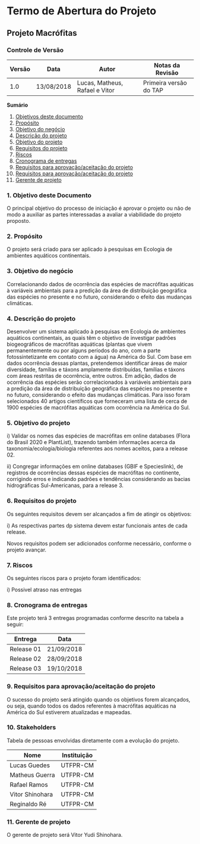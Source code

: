# Termo de Abertura do Projeto

## Projeto Macrófitas


### Controle de Versão
|Versão | Data | Autor | Notas da Revisão |
|--- | --- | --- | --- |
|  1.0  |  13/08/2018   | Lucas, Matheus, Rafael e Vitor    |  Primeira versão do TAP   |

**Sumário**
1. [Objetivos deste documento](#id1)
2. [Propósito](#id2)
3. [Objetivo do negócio](#id3)
4. [Descrição do projeto](#id4)
5. [Objetivo do projeto](#id5)
6. [Requisitos do projeto](#id6)
7. [Riscos](#id7)
8. [Cronograma de entregas](#id8)
9. [Requisitos para aprovação/aceitação do projeto](#id9)
10. [Requisitos para aprovação/aceitação do projeto](#id10)
11. [Gerente de projeto](#id11)



###  1. Objetivo deste Documento
<div id='id1' />
O principal objetivo do processo de iniciação é aprovar o projeto ou não de modo a auxiliar as partes interessadas a avaliar a viabilidade do projeto proposto.


### 2. Propósito
<div id='id2' />
O projeto será criado para ser aplicado à pesquisas em Ecologia de ambientes aquáticos continentais.


### 3. Objetivo do negócio
<div id='id3' />
Correlacionando dados de ocorrência das espécies de macrófitas aquáticas à variáveis ambientais para a predição da área de distribuição geográfica das espécies no presente e no futuro, considerando o efeito das mudanças climáticas.


### 4. Descrição do projeto
<div id='id4' />
Desenvolver um sistema aplicado à pesquisas em Ecologia de ambientes aquáticos continentais, as quais têm o objetivo de investigar padrões biogeográficos de macrófitas aquáticas (plantas que vivem permanentemente ou por alguns períodos do ano, com a parte fotossintetizante em contato com a água) na América do Sul. Com base em dados ocorrência dessas plantas, pretendemos identificar áreas de maior diversidade, famílias e táxons amplamente distribuídas, famílias e táxons com áreas restritas de ocorrência, entre outros. Em adição, dados de ocorrência das espécies serão correlacionados à variáveis ambientais para a predição da área de distribuição geográfica das espécies no presente e no futuro, considerando o efeito das mudanças climáticas. Para isso foram selecionados 40 artigos científicos que forneceram uma lista de cerca de 1900 espécies de macrófitas aquáticas com ocorrência na América do Sul.


### 5. Objetivo do projeto
<div id='id5' />
i) Validar os nomes das espécies de macrófitas em online databases (Flora do Brasil 2020 e PlantList), trazendo também informações acerca da taxonomia/ecologia/biologia referentes aos nomes aceitos, para a release 02.

ii) Congregar informações em online databases (GBIF e Specieslink), de registros de ocorrências dessas espécies de macrófitas no continente, corrigindo erros e indicando padrões e tendências considerando as bacias hidrográficas Sul-Americanas, para a release 3.


### 6. Requisitos do projeto
<div id='id6' />
Os seguintes requisitos devem ser alcançados a fim de atingir os objetivos:

i) As respectivas partes dp sistema devem estar funcionais antes de cada release.

Novos requisitos podem ser adicionados conforme necessário, conforme o projeto avançar.        


### 7. Riscos
<div id='id7' />
Os seguintes riscos para o projeto foram identificados:

i) Possivel atraso nas entregas


### 8. Cronograma de entregas
<div id='id8' />
Este projeto terá 3 entregas programadas conforme descrito na tabela a seguir:

 **Entrega**                 | **Data**          
-----------------------------|-------------------
Release 01                   | 21/09/2018        
Release 02                   | 28/09/2018        
Release 03                   | 19/10/2018


### 9. Requisitos para aprovação/aceitação do projeto
<div id='id9' />
O sucesso do projeto será atingido quando os objetivos forem alcançados, ou seja, quando todos os dados referentes à macrófitas aquáticas na América do Sul estiverem atualizadas e mapeadas.


### 10. Stakeholders
<div id='id10' />
Tabela de pessoas envolvidas diretamente com a evolução do projeto.

 Nome             | Instituição      
------------------|------------------
 Lucas Guedes     | UTFPR-CM         
 Matheus Guerra   | UTFPR-CM         
 Rafael Ramos     | UTFPR-CM         
 Vitor Shinohara  | UTFPR-CM         
 Reginaldo Ré     | UTFPR-CM         

### 11. Gerente de projeto
<div id='id11' />

O gerente de projeto será Vitor Yudi Shinohara.
